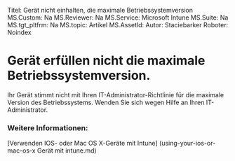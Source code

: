Titel: Gerät nicht einhalten, die maximale Betriebssystemversion 
MS.Custom: Na
MS.Reviewer: Na
MS.Service: Microsoft Intune
MS.Suite: Na
MS.tgt_pltfrm: Na
MS.topic: Artikel
MS.AssetId: 
Autor: Staciebarker
Roboter: Noindex

# Gerät erfüllen nicht die maximale Betriebssystemversion.

Ihr Gerät stimmt nicht mit Ihren IT-Administrator-Richtlinie für die maximale Version des Betriebssystems. Wenden Sie sich wegen Hilfe an Ihren IT-Administrator.

### Weitere Informationen:
[Verwenden IOS- oder Mac OS X-Geräte mit Intune] (using-your-ios-or-mac-os-x Gerät mit intune.md)

<!--HONumber=Mar16_HO3-->


